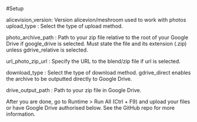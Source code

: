 #Setup

alicevision_version: Version alicevion/meshroom used to work with photos
upload_type : Select the type of upload method.

photo_archive_path : Path to your zip file relative to the root of your Google Drive if google_drive is selected. Must state the file and its extension (.zip) unless gdrive_relative is selected.

url_photo_zip_url : Specify the URL to the blend/zip file if url is selected.

download_type : Select the type of download method. gdrive_direct enables the archive to be outputted directly to Google Drive.

drive_output_path : Path to your zip file in Google Drive.

After you are done, go to Runtime > Run All (Ctrl + F9) and upload your files or have Google Drive authorised below. See the GitHub repo for more information.
